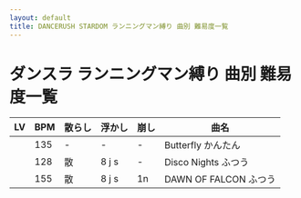 ```yaml
---
layout: default
title: DANCERUSH STARDOM ランニングマン縛り 曲別 難易度一覧
---
```


# ダンスラ ランニングマン縛り 曲別 難易度一覧

| LV  | BPM | 散らし | 浮かし | 崩し | 曲名 |
| --- | --- | ------ | ------ | ---- |  ---- |
|     | 135 | -      | -      | -    | Butterfly かんたん | 
|     | 128 | 散     | 8 j s  | -    | Disco Nights ふつう | 
|     | 155 | 散     | 8 j s  | 1n   | DAWN OF FALCON ふつう | 
